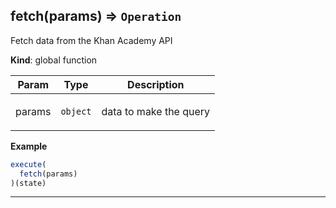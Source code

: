 <a name="fetch"></a>

## fetch(params) ⇒ <code>Operation</code>
Fetch data from the Khan Academy API

**Kind**: global function  
<table>
  <thead>
    <tr>
      <th>Param</th><th>Type</th><th>Description</th>
    </tr>
  </thead>
  <tbody>
<tr>
    <td>params</td><td><code>object</code></td><td><p>data to make the query</p>
</td>
    </tr>  </tbody>
</table>

**Example**  
```js
execute(
  fetch(params)
)(state)
```

* * *


